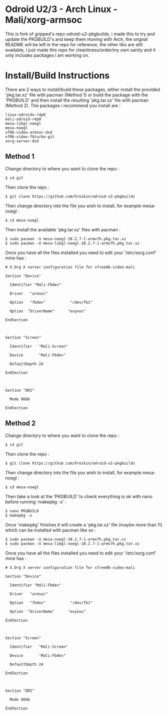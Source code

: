 Odroid U2/3 - Arch Linux - Mali/xorg-armsoc
===========================================
This is  fork of gripped's repo odroid-u2-pkgbuilds, i made this to try and update the PKGBUILD's and keep them moving with Arch, the orignal README will be left in the repo for reference, the other libs are still available, i just made this repo for cleanliness/order/my own sanity and it only includes packages i am working on.

Install/Build Instructions
==========================
There are 2 ways to install/build these packages, either install the provided 'pkg.tar.xz' file with pacman (Method 1) or build the package with the 'PKGBUILD' and then install the resulting 'pkg.tar.xz' file with pacman (Method 2). The packages i recommend you install are :

```
linux-odroidu-r4p0
mali-odroid-r4p0
mesa-libgl-noegl
mesa-noegl
xf86-video-armsoc-dsd
xf86-video-fbturbo-git
xorg-server-dsd
```

Method 1
--------
Change directory to where you want to clone the repo :

```
$ cd git
```

Then clone the repo :

```
$ git clone https://github.com/hreikin/odroid-u2-pkgbuilds
```

Then change directory into the file you wish to install, for example mesa-noegl :

```
$ cd mesa-noegl
```

Then install the available 'pkg.tar.xz' files with pacman :

```
$ sudo pacman -U mesa-noegl-10.2.7-1-armv7h.pkg.tar.xz
$ sudo pacman -U mesa-libgl-noegl-10.2.7-1-armv7h.pkg.tar.xz
```

Once you have all the files installed you need to edit your '/etc/xorg.conf' mine has :

```
# X.Org X server configuration file for xfree86-video-mali

Section "Device"

  Identifier "Mali-Fbdev"

  Driver   "armsoc"

  Option   "fbdev"           "/dev/fb1"

  Option  "DriverName"      "exynos"

EndSection



Section "Screen"

  Identifier   "Mali-Screen"

  Device       "Mali-Fbdev"

  DefaultDepth 24 

EndSection



Section "DRI"

  Mode 0666

EndSection
```

Method 2
--------
Change directory to where you want to clone the repo :

```
$ cd git
```

Then clone the repo :

```
$ git clone https://github.com/hreikin/odroid-u2-pkgbuilds
```

Then change directory into the file you wish to install, for example mesa-noegl :

```
$ cd mesa-noegl
```

Then take a look at the 'PKGBUILD' to check everything is ok with nano before running 'makepkg -s' :

```
$ nano PKGBUILD
$ makepkg -s
```

Once 'makepkg' finishes it will create a 'pkg.tar.xz' file (maybe more than 1!) which can be installed with pacman like so :

```
$ sudo pacman -U mesa-noegl-10.2.7-1-armv7h.pkg.tar.xz
$ sudo pacman -U mesa-libgl-noegl-10.2.7-1-armv7h.pkg.tar.xz
```
Once you have all the files installed you need to edit your '/etc/xorg.conf' mine has :

```
# X.Org X server configuration file for xfree86-video-mali

Section "Device"

  Identifier "Mali-Fbdev"

  Driver   "armsoc"

  Option   "fbdev"           "/dev/fb1"

  Option  "DriverName"      "exynos"

EndSection



Section "Screen"

  Identifier   "Mali-Screen"

  Device       "Mali-Fbdev"

  DefaultDepth 24 

EndSection



Section "DRI"

  Mode 0666

EndSection
```
